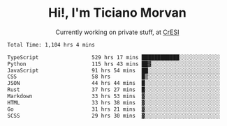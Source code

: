 <h1 align="center">Hi!, I'm Ticiano Morvan</h1>
<p align="center">Currently working on private stuff, at <a href="https://cresi.com.ar" target="_blank">CrESI</a></p>

<!--START_SECTION:waka-->

```txt
Total Time: 1,104 hrs 4 mins

TypeScript                 529 hrs 17 mins ████████████░░░░░░░░░░░░░   47.94 %
Python                     115 hrs 43 mins ██▓░░░░░░░░░░░░░░░░░░░░░░   10.48 %
JavaScript                 91 hrs 54 mins  ██░░░░░░░░░░░░░░░░░░░░░░░   08.33 %
CSS                        58 hrs          █▒░░░░░░░░░░░░░░░░░░░░░░░   05.25 %
JSON                       44 hrs 44 mins  █░░░░░░░░░░░░░░░░░░░░░░░░   04.05 %
Rust                       37 hrs 27 mins  █░░░░░░░░░░░░░░░░░░░░░░░░   03.39 %
Markdown                   33 hrs 53 mins  ▓░░░░░░░░░░░░░░░░░░░░░░░░   03.07 %
HTML                       33 hrs 38 mins  ▓░░░░░░░░░░░░░░░░░░░░░░░░   03.05 %
Go                         31 hrs 21 mins  ▓░░░░░░░░░░░░░░░░░░░░░░░░   02.84 %
SCSS                       29 hrs 30 mins  ▓░░░░░░░░░░░░░░░░░░░░░░░░   02.67 %
```

<!--END_SECTION:waka-->
